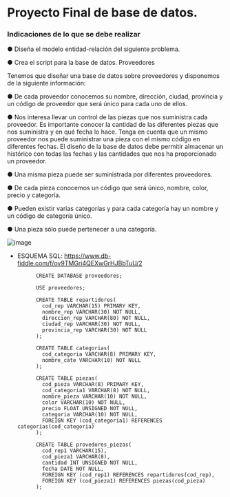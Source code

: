# Proyecto Final de base de datos.
### Indicaciones de lo que se debe realizar

● Diseña el modelo entidad-relación del siguiente problema.

● Crea el script para la base de datos.
Proveedores

Tenemos que diseñar una base de datos sobre proveedores y disponemos de
la siguiente información:

● De cada proveedor conocemos su nombre, dirección, ciudad, provincia y
un código de proveedor que será único para cada uno de ellos.

● Nos interesa llevar un control de las piezas que nos suministra cada
proveedor. Es importante conocer la cantidad de las diferentes piezas
que nos suministra y en qué fecha lo hace. Tenga en cuenta que un
mismo proveedor nos puede suministrar una pieza con el mismo código
en diferentes fechas. El diseño de la base de datos debe permitir
almacenar un histórico con todas las fechas y las cantidades que nos ha
proporcionado un proveedor.

● Una misma pieza puede ser suministrada por diferentes proveedores.

● De cada pieza conocemos un código que será único, nombre, color,
precio y categoría.

● Pueden existir varias categorías y para cada categoría hay un nombre y
un código de categoría único.

● Una pieza sólo puede pertenecer a una categoría.


![image](https://user-images.githubusercontent.com/75552884/171750311-c19d50bb-87e2-4367-bb59-3b00d2470e67.png)






- ESQUEMA SQL: https://www.db-fiddle.com/f/ov9TMGri4QEXwGrHJBbTuU/2

            CREATE DATABASE proveedores;

            USE proveedores;

            CREATE TABLE repartidores(
              cod_rep VARCHAR(15) PRIMARY KEY,
              nombre_rep VARCHAR(30) NOT NULL, 
              direccion_rep VARCHAR(80) NOT NULL,
              ciudad_rep VARCHAR(30) NOT NULL,
              provincia_rep VARCHAR(30) NOT NULL
            );

            CREATE TABLE categorias(
              cod_categoria VARCHAR(8) PRIMARY KEY,
              nombre_cate VARCHAR(10) NOT NULL
            );

            CREATE TABLE piezas(
              cod_pieza VARCHAR(8) PRIMARY KEY,
              cod_categoria1 VARCHAR(8) NOT NULL, 
              nombre_pieza VARCHAR(10) NOT NULL,
              color VARCHAR(10) NOT NULL,
              precio FLOAT UNSIGNED NOT NULL,
              categoria VARCHAR(10) NOT NULL,
              FOREIGN KEY (cod_categoria1) REFERENCES categorias(cod_categoria)
            );

            CREATE TABLE provedores_piezas(
              cod_rep1 VARCHAR(15),
              cod_pieza1 VARCHAR(8),
              cantidad INT UNSIGNED NOT NULL,
              fecha DATE NOT NULL,
              FOREIGN KEY (cod_rep1) REFERENCES repartidores(cod_rep),
              FOREIGN KEY (cod_pieza1) REFERENCES piezas(cod_pieza)
            );
